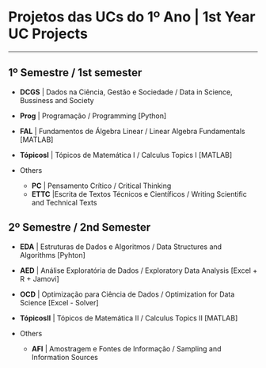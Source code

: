 # Projetos das UCs do 1º Ano | 1st Year UC Projects
---

## 1º Semestre /  1st semester
- **DCGS** | Dados na Ciência, Gestão e Sociedade / Data in Science, Bussiness and Society
- **Prog** | Programação / Programming [Python]
- **FAL** | Fundamentos de Álgebra Linear / Linear Algebra Fundamentals [MATLAB]
- **TópicosI** | Tópicos de Matemática I / Calculus Topics I [MATLAB]

- Others
  - **PC** | Pensamento Crítico / Critical Thinking
  - **ETTC** |Escrita de Textos Técnicos e Científicos / Writing Scientific and Technical Texts

## 2º Semestre /  2nd Semester

- **EDA** | Estruturas de Dados e Algoritmos / Data Structures and Algorithms [Pyhton]

- **AED** | Análise Exploratória de Dados / Exploratory Data Analysis [Excel + R + Jamovi]
- **OCD** | Optimização para Ciência de Dados / Optimization for Data Science [Excel - Solver]
- **TópicosII** | Tópicos de Matemática II / Calculus Topics II [MATLAB]

- Others
  - **AFI** | Amostragem e Fontes de Informação / Sampling and Information Sources
